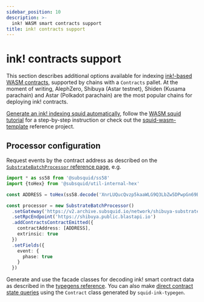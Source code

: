 ```yaml
---
sidebar_position: 10
description: >-
  ink! WASM smart contracts support
title: ink! contracts support
---
```


# ink! contracts support

This section describes additional options available for indexing [ink!-based WASM contracts](https://use.ink), supported by chains with a `Contracts` pallet. At the moment of writing, AlephZero, Shibuya (Astar testnet), Shiden (Kusama parachain) and Astar (Polkadot parachain) are the most popular chains for deploying ink! contracts.

[Generate an ink! indexing squid automatically](/sdk/resources/tools/squid-gen), follow the [WASM squid tutorial](/sdk/tutorials/ink) for a step-by-step instruction or check out the [squid-wasm-template](https://github.com/subsquid-labs/squid-wasm-template) reference project.

## Processor configuration

Request events by the contract address as described on the [`SubstrateBatchProcessor` reference page](/sdk/reference/processors/substrate-batch/data-requests/#addcontractscontractemitted), e.g.

```ts
import * as ss58 from '@subsquid/ss58'
import {toHex} from '@subsquid/util-internal-hex'

const ADDRESS = toHex(ss58.decode('XnrLUQucQvzp5kaaWLG9Q3LbZw5DPwpGn69B5YcywSWVr5w').bytes)

const processor = new SubstrateBatchProcessor()
  .setGateway('https://v2.archive.subsquid.io/network/shibuya-substrate')
  .setRpcEndpoint('https://shibuya.public.blastapi.io')
  .addContractsContractEmitted({
    contractAddress: [ADDRESS],
    extrinsic: true
  })
  .setFields({
    event: {
      phase: true
    }
  })
```

Generate and use the facade classes for decoding ink! smart contract data as described in the [typegens reference](/sdk/resources/tools/typegen). You can also make [direct contract state queries](/sdk/resources/tools/typegen/state-queries/?typegen=ink) using the `Contract` class generated by `squid-ink-typegen`.
